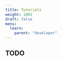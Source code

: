 ```yaml
---
title: Tutorials
weight: 1001
draft: false
menu:
  learn:
    parent: "developer"
---
```


## TODO


